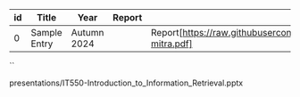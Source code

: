 | id  | Title              | Year       | Report                                   | PPT                                   |
|-----|--------------------|------------|------------------------------------------|---------------------------------------|
| 0   | Sample Entry      | Autumn 2024 | | Report[https://raw.githubusercontent.com/parth126/IT550/main/reports/spir0468-mitra.pdf]| PPT[https://raw.githubusercontent.com/parth126/IT550/main//presentations/IT550-Introduction_to_Information_Retrieval.pptx] |
``

presentations/IT550-Introduction_to_Information_Retrieval.pptx